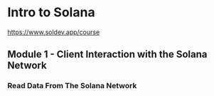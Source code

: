 # Intro to Solana
https://www.soldev.app/course

## Module 1 - Client Interaction with the Solana Network
### Read Data From The Solana Network




